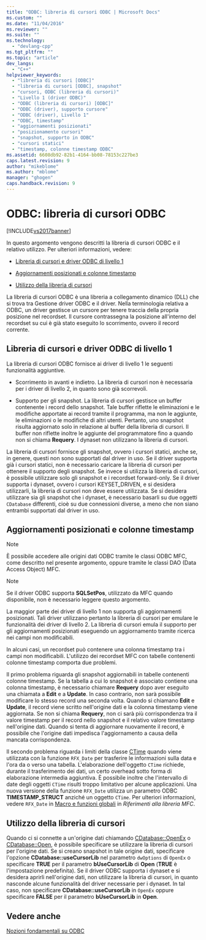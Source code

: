 ```yaml
---
title: "ODBC: libreria di cursori ODBC | Microsoft Docs"
ms.custom: ""
ms.date: "11/04/2016"
ms.reviewer: ""
ms.suite: ""
ms.technology: 
  - "devlang-cpp"
ms.tgt_pltfrm: ""
ms.topic: "article"
dev_langs: 
  - "C++"
helpviewer_keywords: 
  - "libreria di cursori [ODBC]"
  - "libreria di cursori [ODBC], snapshot"
  - "cursori, ODBC (libreria di cursori)"
  - "Livello 1 (driver ODBC)"
  - "ODBC (libreria di cursori) [ODBC]"
  - "ODBC (driver), supporto cursore"
  - "ODBC (driver), Livello 1"
  - "ODBC, timestamp"
  - "aggiornamenti posizionati"
  - "posizionamento cursori"
  - "snapshot, supporto in ODBC"
  - "cursori statici"
  - "timestamp, colonne timestamp ODBC"
ms.assetid: 6608db92-82b1-4164-bb08-78153c227be3
caps.latest.revision: 9
author: "mikeblome"
ms.author: "mblome"
manager: "ghogen"
caps.handback.revision: 9
---
```

# ODBC: libreria di cursori ODBC
[!INCLUDE[vs2017banner](../../assembler/inline/includes/vs2017banner.md)]

In questo argomento vengono descritti la libreria di cursori ODBC e il relativo utilizzo.  Per ulteriori informazioni, vedere:  
  
-   [Libreria di cursori e driver ODBC di livello 1](#_core_the_cursor_library_and_level_1_odbc_drivers)  
  
-   [Aggiornamenti posizionati e colonne timestamp](#_core_positioned_updates_and_timestamp_columns)  
  
-   [Utilizzo della libreria di cursori](#_core_using_the_cursor_library)  
  
 La libreria di cursori ODBC è una libreria a collegamento dinamico \(DLL\) che si trova tra Gestione driver ODBC e il driver.  Nella terminologia relativa a ODBC, un driver gestisce un cursore per tenere traccia della propria posizione nel recordset.  Il cursore contrassegna la posizione all'interno del recordset su cui è già stato eseguito lo scorrimento, ovvero il record corrente.  
  
##  <a name="_core_the_cursor_library_and_level_1_odbc_drivers"></a> Libreria di cursori e driver ODBC di livello 1  
 La libreria di cursori ODBC fornisce ai driver di livello 1 le seguenti funzionalità aggiuntive.  
  
-   Scorrimento in avanti e indietro.  La libreria di cursori non è necessaria per i driver di livello 2, in quanto sono già scorrevoli.  
  
-   Supporto per gli snapshot.  La libreria di cursori gestisce un buffer contenente i record dello snapshot.  Tale buffer riflette le eliminazioni e le modifiche apportate ai record tramite il programma, ma non le aggiunte, le eliminazioni o le modifiche di altri utenti.  Pertanto, uno snapshot risulta aggiornato solo in relazione al buffer della libreria di cursori.  Il buffer non riflette inoltre le aggiunte del programmatore fino a quando non si chiama **Requery**.  I dynaset non utilizzano la libreria di cursori.  
  
 La libreria di cursori fornisce gli snapshot, ovvero i cursori statici, anche se, in genere, questi non sono supportati dal driver in uso.  Se il driver supporta già i cursori statici, non è necessario caricare la libreria di cursori per ottenere il supporto degli snapshot.  Se invece si utilizza la libreria di cursori, è possibile utilizzare solo gli snapshot e i recordset forward\-only.  Se il driver supporta i dynaset, ovvero i cursori KEYSET\_DRIVEN, e si desidera utilizzarli, la libreria di cursori non deve essere utilizzata.  Se si desidera utilizzare sia gli snapshot che i dynaset, è necessario basarli su due oggetti `CDatabase` differenti, cioè su due connessioni diverse, a meno che non siano entrambi supportati dal driver in uso.  
  
##  <a name="_core_positioned_updates_and_timestamp_columns"></a> Aggiornamenti posizionati e colonne timestamp  
  
> [!NOTE]
>  È possibile accedere alle origini dati ODBC tramite le classi ODBC MFC, come descritto nel presente argomento, oppure tramite le classi DAO \(Data Access Object\) MFC.  
  
> [!NOTE]
>  Se il driver ODBC supporta **SQLSetPos**, utilizzato da MFC quando disponibile, non è necessario leggere questo argomento.  
  
 La maggior parte dei driver di livello 1 non supporta gli aggiornamenti posizionati.  Tali driver utilizzano pertanto la libreria di cursori per emulare le funzionalità dei driver di livello 2.  La libreria di cursori emula il supporto per gli aggiornamenti posizionati eseguendo un aggiornamento tramite ricerca nei campi non modificabili.  
  
 In alcuni casi, un recordset può contenere una colonna timestamp tra i campi non modificabili.  L'utilizzo dei recordset MFC con tabelle contenenti colonne timestamp comporta due problemi.  
  
 Il primo problema riguarda gli snapshot aggiornabili in tabelle contenenti colonne timestamp.  Se la tabella a cui lo snapshot è associato contiene una colonna timestamp, è necessario chiamare **Requery** dopo aver eseguito una chiamata a **Edit** e a **Update**.  In caso contrario, non sarà possibile modificare lo stesso record una seconda volta.  Quando si chiamano **Edit** e **Update**, il record viene scritto nell'origine dati e la colonna timestamp viene aggiornata.  Se non si chiama **Requery**, non ci sarà più corrispondenza tra il valore timestamp per il record nello snapshot e il relativo valore timestamp nell'origine dati.  Quando si tenta di aggiornare nuovamente il record, è possibile che l'origine dati impedisca l'aggiornamento a causa della mancata corrispondenza.  
  
 Il secondo problema riguarda i limiti della classe [CTime](../../atl-mfc-shared/reference/ctime-class.md) quando viene utilizzata con la funzione `RFX_Date` per trasferire le informazioni sulla data e l'ora da o verso una tabella.  L'elaborazione dell'oggetto `CTime` richiede, durante il trasferimento dei dati, un certo overhead sotto forma di elaborazione intermedia aggiuntiva.  È possibile inoltre che l'intervallo di date degli oggetti `CTime` risulti troppo limitativo per alcune applicazioni.  Una nuova versione della funzione `RFX_Date` utilizza un parametro ODBC **TIMESTAMP\_STRUCT** anziché un oggetto `CTime`.  Per ulteriori informazioni, vedere `RFX_Date` in [Macro e funzioni globali](../Topic/Macros,%20Global%20Functions,%20and%20Global%20Variables.md) in *Riferimenti alla libreria MFC*.  
  
##  <a name="_core_using_the_cursor_library"></a> Utilizzo della libreria di cursori  
 Quando ci si connette a un'origine dati chiamando [CDatabase::OpenEx](../Topic/CDatabase::OpenEx.md) o [CDatabase::Open](../Topic/CDatabase::Open.md), è possibile specificare se utilizzare la libreria di cursori per l'origine dati.  Se si creano snapshot in tale origine dati, specificare l'opzione **CDatabase::useCursorLib** nel parametro `dwOptions` di `OpenEx` o specificare **TRUE** per il parametro **bUseCursorLib** di **Open** \(**TRUE** è l'impostazione predefinita\).  Se il driver ODBC supporta i dynaset e si desidera aprirli nell'origine dati, non utilizzare la libreria di cursori, in quanto nasconde alcune funzionalità del driver necessarie per i dynaset.  In tal caso, non specificare **CDatabase::useCursorLib** in `OpenEx` oppure specificare **FALSE** per il parametro **bUseCursorLib** in **Open**.  
  
## Vedere anche  
 [Nozioni fondamentali su ODBC](../../data/odbc/odbc-basics.md)
